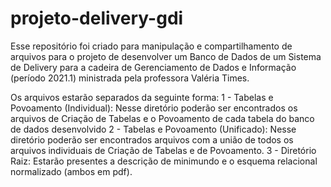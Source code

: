 # projeto-delivery-gdi
Esse repositório foi criado para manipulação e compartilhamento de arquivos para o projeto de desenvolver um Banco de Dados de um Sistema de Delivery para a cadeira de Gerenciamento de Dados e Informação (período 2021.1) ministrada pela professora Valéria Times.

Os arquivos estarão separados da seguinte forma:
1 - Tabelas e Povoamento (Individual): Nesse diretório poderão ser encontrados os arquivos de Criação de Tabelas e o Povoamento de cada tabela do banco de dados desenvolvido
2 - Tabelas e Povoamento (Unificado): Nesse diretório poderão ser encontrados arquivos com a união de todos os arquivos individuais de Criação de Tabelas e de Povoamento.
3 - Diretório Raiz: Estarão presentes a descrição de minimundo e o esquema relacional normalizado (ambos em pdf).
